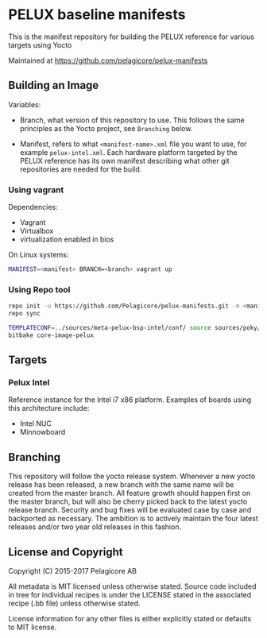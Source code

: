 PELUX baseline manifests
=========================
This is the manifest repository for building the PELUX reference for various targets using Yocto

Maintained at https://github.com/pelagicore/pelux-manifests

Building an Image
-----------------
Variables:
* Branch, what version of this repository to use. This follows the same principles as the Yocto project, see `Branching` below. 

* Manifest, refers to what `<manifest-name>.xml` file you want to use, for example `pelux-intel.xml`. Each hardware platform targeted by the PELUX reference has its own manifest describing what other git repositories are needed for the build.

### Using vagrant

Dependencies:

* Vagrant
* Virtualbox
* virtualization enabled in bios

On Linux systems:
```bash
MANIFEST=<manifest> BRANCH=<branch> vagrant up
```

### Using Repo tool

```bash
repo init -u https://github.com/Pelagicore/pelux-manifests.git -m <manifest> -b <branch>
repo sync

TEMPLATECONF=../sources/meta-pelux-bsp-intel/conf/ source sources/poky/oe-init-build-env build
bitbake core-image-pelux
```

Targets
-------

### Pelux Intel
Reference instance for the Intel i7 x86 platform. Examples of boards using this architecture include:

* Intel NUC
* Minnowboard

Branching
---------
This repository will follow the yocto release system. Whenever a new yocto
release has been released, a new branch with the same name will be created
from the master branch.
All feature growth should happen first on the master branch, but will also be
cherry picked back to the latest yocto release branch. Security and bug fixes
will be evaluated case by case and backported as necessary. The ambition is to
actively maintain the four latest releases and/or two year old releases in
this fashion.

License and Copyright
---------------------
Copyright (C) 2015-2017 Pelagicore AB

All metadata is MIT licensed unless otherwise stated. Source code included
in tree for individual recipes is under the LICENSE stated in the associated
recipe (.bb file) unless otherwise stated.

License information for any other files is either explicitly stated
or defaults to MIT license.

